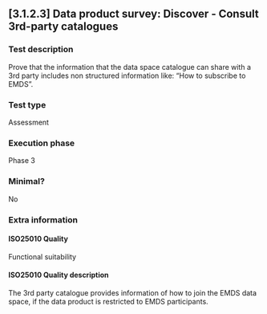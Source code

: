 
## [3.1.2.3] Data product survey: Discover - Consult 3rd-party catalogues
 
### Test description
Prove that the information that the data space catalogue can share with a 3rd party includes non structured information like: “How to subscribe to EMDS”.
 
### Test type
Assessment
 
### Execution phase
Phase 3
 
### Minimal?
No
 
### Extra information
#### ISO25010 Quality
Functional suitability
#### ISO25010 Quality description
The 3rd party catalogue provides information of how to join the EMDS data space, if the data product is restricted to EMDS participants.
    